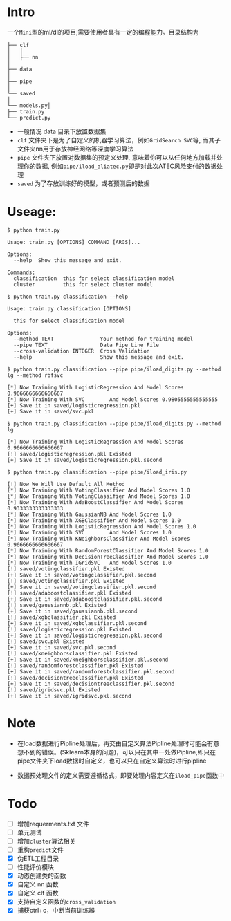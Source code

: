 # Intro
一个`Mini`型的ml/dl的项目,需要使用者具有一定的编程能力。目录结构为

```
├── clf
│   │
│   ├── nn
│
├── data
│
├── pipe
│
└── saved
│
└── models.py│
├── train.py
└── predict.py
```

* 一般情况 data 目录下放置数据集
* `clf` 文件夹下是为了自定义的机器学习算法，例如`GridSearch SVC`等, 而其子文件夹nn用于存放神经网络等深度学习算法
* `pipe` 文件夹下放置对数据集的预定义处理, 意味着你可以从任何地方加载并处理你的数据, 例如`pipe/iload_aliatec.py`即是对此次ATEC风险支付的数据处理
* `saved` 为了存放训练好的模型，或者预测后的数据


# Useage:

```
$ python train.py

Usage: train.py [OPTIONS] COMMAND [ARGS]...

Options:
  --help  Show this message and exit.

Commands:
  classification  this for select classification model
  cluster         this for select cluster model
```

```
$ python train.py classification --help

Usage: train.py classification [OPTIONS]

  this for select classification model

Options:
  --method TEXT               Your method for training model
  --pipe TEXT                 Data Pipe Line File
  --cross-validation INTEGER  Cross Validation
  --help                      Show this message and exit.

```

```
$ python train.py classification --pipe pipe/iload_digits.py --method lg --method rbfsvc

[*] Now Training With LogisticRegression And Model Scores 0.9666666666666667
[*] Now Training With SVC        And Model Scores 0.9805555555555555
[+] Save it in saved/logisticregression.pkl
[+] Save it in saved/svc.pkl

```

```
$ python train.py classification --pipe pipe/iload_digits.py --method lg

[*] Now Training With LogisticRegression And Model Scores 0.9666666666666667
[!] saved/logisticregression.pkl Existed
[+] Save it in saved/logisticregression.pkl.second

```

```
$ python train.py classification --pipe pipe/iload_iris.py

[!] Now We Will Use Default All Method
[*] Now Training With VotingClassifier And Model Scores 1.0
[*] Now Training With VotingClassifier And Model Scores 1.0
[*] Now Training With AdaBoostClassifier And Model Scores 0.9333333333333333
[*] Now Training With GaussianNB And Model Scores 1.0
[*] Now Training With XGBClassifier And Model Scores 1.0
[*] Now Training With LogisticRegression And Model Scores 1.0
[*] Now Training With SVC        And Model Scores 1.0
[*] Now Training With KNeighborsClassifier And Model Scores 0.9666666666666667
[*] Now Training With RandomForestClassifier And Model Scores 1.0
[*] Now Training With DecisionTreeClassifier And Model Scores 1.0
[*] Now Training With IGridSVC   And Model Scores 1.0
[!] saved/votingclassifier.pkl Existed
[+] Save it in saved/votingclassifier.pkl.second
[!] saved/votingclassifier.pkl Existed
[+] Save it in saved/votingclassifier.pkl.second
[!] saved/adaboostclassifier.pkl Existed
[+] Save it in saved/adaboostclassifier.pkl.second
[!] saved/gaussiannb.pkl Existed
[+] Save it in saved/gaussiannb.pkl.second
[!] saved/xgbclassifier.pkl Existed
[+] Save it in saved/xgbclassifier.pkl.second
[!] saved/logisticregression.pkl Existed
[+] Save it in saved/logisticregression.pkl.second
[!] saved/svc.pkl Existed
[+] Save it in saved/svc.pkl.second
[!] saved/kneighborsclassifier.pkl Existed
[+] Save it in saved/kneighborsclassifier.pkl.second
[!] saved/randomforestclassifier.pkl Existed
[+] Save it in saved/randomforestclassifier.pkl.second
[!] saved/decisiontreeclassifier.pkl Existed
[+] Save it in saved/decisiontreeclassifier.pkl.second
[!] saved/igridsvc.pkl Existed
[+] Save it in saved/igridsvc.pkl.second
```

# Note

* 在load数据进行Pipline处理后，再交由自定义算法Pipline处理时可能会有意想不到的错误。(Sklearn本身的问题)，可以只在其中一处做Pipline,即只在pipe文件夹下load数据时自定义，也可以只在自定义算法时进行pipline

* 数据预处理文件的定义需要遵循格式，即要处理内容定义在`iload_pipe`函数中

# Todo

- [ ] 增加requerments.txt 文件
- [ ] 单元测试
- [ ] 增加`cluster`算法相关
- [ ] 重构`predict`文件
- [x] 伪ETL工程目录
- [ ] 性能评价模块
- [x] 动态创建类的函数
- [x] 自定义 nn 函数
- [x] 自定义 clf 函数
- [x] 支持自定义函数的`cross_validation`
- [x] 捕获ctrl+c，中断当前训练器
